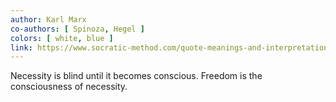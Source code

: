 ```yaml
---
author: Karl Marx
co-authors: [ Spinoza, Hegel ]
colors: [ white, blue ]
link: https://www.socratic-method.com/quote-meanings-and-interpretations/karl-marx-necessity-is-blind-until-it-becomes-conscious-freedom-is-the-consciousness-of-necessity
---
```

Necessity is blind until it becomes conscious.
Freedom is the consciousness of necessity.

